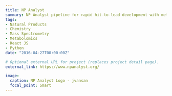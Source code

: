 ```yaml
---
title: NP Analyst
summary: NP Analyst pipeline for rapid hit-to-lead development with metabolomics and bio-assay data.
tags:
- Natural Products
- Chemistry
- Mass Spectrometry
- Metabolomics
- React JS
- Python
date: "2016-04-27T00:00:00Z"

# Optional external URL for project (replaces project detail page).
external_link: https://www.npanalyst.org/

image:
  caption: NP Analyst Logo - jvansan
  focal_point: Smart
---
```

